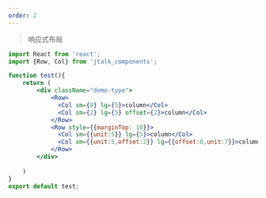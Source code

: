 ```yaml
---
order: 2
---
```


> 响应式布局

``` jsx 
import React from 'react';
import {Row, Col} from 'jtalk_components';

function test(){
    return (
        <div className="demo-type">
            <Row>
              <Col sm={8} lg={5}>column</Col>
              <Col sm={2} lg={5} offset={2}>column</Col>
            </Row>
            <Row style={{marginTop: 10}}>
              <Col sm={{unit:5}} lg={5}>column</Col>
              <Col sm={{unit:5,offset:2}} lg={{offset:0,unit:7}}>column</Col>
            </Row>
        </div>
       
    )
}
export default test;

```
<style>
    .demo-type .jtalk-col {
        background:#00A0E9;
        color:#fff;
        text-align:center;
        line-height:30px;
    }
</style>